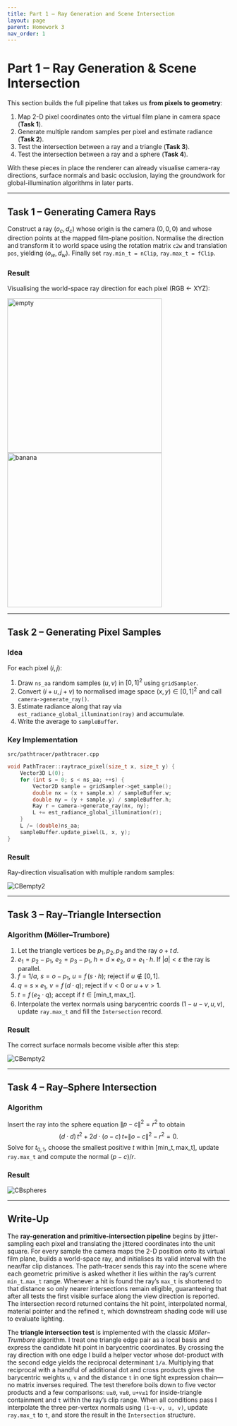 ```yaml
---
title: Part 1 – Ray Generation and Scene Intersection
layout: page
parent: Homework 3
nav_order: 1
---
```


# Part 1 – Ray Generation & Scene Intersection

This section builds the full pipeline that takes us **from pixels to geometry**:
1. Map 2-D pixel coordinates onto the virtual film plane in camera space (**Task 1**).
2. Generate multiple random samples per pixel and estimate radiance (**Task 2**).
3. Test the intersection between a ray and a triangle (**Task 3**).
4. Test the intersection between a ray and a sphere (**Task 4**).

With these pieces in place the renderer can already visualise camera-ray directions, surface normals and basic occlusion, laying the groundwork for global-illumination algorithms in later parts.

---
## Task 1 – Generating Camera Rays


Construct a ray $(o_c,\,d_c)$ whose origin is the camera $(0,0,0)$ and whose direction points at the mapped film-plane position. Normalise the direction and transform it to world space using the rotation matrix `c2w` and translation `pos`, yielding $(o_w,\,d_w)$. Finally set
`ray.min_t = nClip`, `ray.max_t = fClip`.


### Result
Visualising the world-space ray direction for each pixel (RGB ← XYZ):

<p float="left">
  <img src="CBempty.png" alt="empty" width="350"/>
  <img src="banana.png" alt="banana" width="350"/>
</p>

---
## Task 2 – Generating Pixel Samples
### Idea
For each pixel $(i,\,j)$:
1. Draw `ns_aa` random samples $(u,v)$ in $[0,1]^2$ using `gridSampler`.
2. Convert $(i+u,\,j+v)$ to normalised image space $(x,y)\in[0,1]^2$ and call `camera->generate_ray()`.
3. Estimate radiance along that ray via `est_radiance_global_illumination(ray)` and accumulate.
4. Write the average to `sampleBuffer`.

### Key Implementation
`src/pathtracer/pathtracer.cpp`
```cpp
void PathTracer::raytrace_pixel(size_t x, size_t y) {
    Vector3D L(0);
    for (int s = 0; s < ns_aa; ++s) {
        Vector2D sample = gridSampler->get_sample();
        double nx = (x + sample.x) / sampleBuffer.w;
        double ny = (y + sample.y) / sampleBuffer.h;
        Ray r = camera->generate_ray(nx, ny);
        L += est_radiance_global_illumination(r);
    }
    L /= (double)ns_aa;
    sampleBuffer.update_pixel(L, x, y);
}
```

### Result
Ray-direction visualisation with multiple random samples:

![CBempty2](CBempty2.png)

---
## Task 3 – Ray–Triangle Intersection
### Algorithm (Möller–Trumbore)
1. Let the triangle vertices be $p_1, p_2, p_3$ and the ray $o + t\,d$.
2. $e_1 = p_2 - p_1$, $e_2 = p_3 - p_1$, $h = d \times e_2$, $a = e_1 \cdot h$.  If $|a| < \varepsilon$ the ray is parallel.
3. $f = 1/a$, $s = o - p_1$, $u = f\,(s \cdot h)$; reject if $u\notin[0,1]$.
4. $q = s \times e_1$, $v = f\,(d \cdot q)$; reject if $v<0$ or $u+v>1$.
5. $t = f\,(e_2 \cdot q)$; accept if $t \in [\text{min\_t}, \text{max\_t}]$.
6. Interpolate the vertex normals using barycentric coords $(1-u-v,u,v)$, update `ray.max_t` and fill the `Intersection` record.

### Result
The correct surface normals become visible after this step:

![CBempty2](CBempty2.png)

---
## Task 4 – Ray–Sphere Intersection
### Algorithm
Insert the ray into the sphere equation $\|p-c\|^2 = r^2$ to obtain
$$ (d\cdot d)\,t^2 + 2d\cdot(o-c)\,t + \|o-c\|^2 - r^2 = 0. $$
Solve for $t_{0,1}$, choose the smallest positive $t$ within $[\text{min\_t},\text{max\_t}]$, update `ray.max_t` and compute the normal $(p-c)/r$.

### Result
![CBspheres](CBspheres.png)

---
## Write-Up

The **ray-generation and primitive-intersection pipeline** begins by jitter-sampling each pixel and translating the jittered coordinates into the unit square.  For every sample the camera maps the 2-D position onto its virtual film plane, builds a world-space ray, and initialises its valid interval with the near/far clip distances.  The path-tracer sends this ray into the scene where each geometric primitive is asked whether it lies within the ray’s current `min_t‥max_t` range.  Whenever a hit is found the ray’s `max_t` is shortened to that distance so only nearer intersections remain eligible, guaranteeing that after all tests the first visible surface along the view direction is reported.  The intersection record returned contains the hit point, interpolated normal, material pointer and the refined `t`, which downstream shading code will use to evaluate lighting.

The **triangle intersection test** is implemented with the classic *Möller–Trumbore* algorithm.  I treat one triangle edge pair as a local basis and express the candidate hit point in barycentric coordinates.  By crossing the ray direction with one edge I build a helper vector whose dot-product with the second edge yields the reciprocal determinant `1/a`.  Multiplying that reciprocal with a handful of additional dot and cross products gives the barycentric weights `u`, `v` and the distance `t` in one tight expression chain—no matrix inverses required.  The test therefore boils down to five vector products and a few comparisons: `u≥0`, `v≥0`, `u+v≤1` for inside-triangle containment and `t` within the ray’s clip range.  When all conditions pass I interpolate the three per-vertex normals using `(1-u-v, u, v)`, update `ray.max_t` to `t`, and store the result in the `Intersection` structure.
